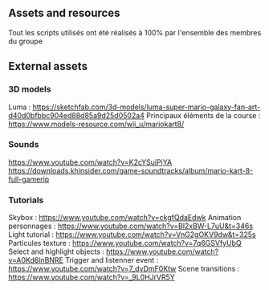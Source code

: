 ## Assets and resources

Tout les scripts utilisés ont été réalisés à 100% par l'ensemble des membres du groupe

## External assets

### 3D models

Luma : https://sketchfab.com/3d-models/luma-super-mario-galaxy-fan-art-d40d0bfbbc904ed88d85a9d25d0502a4
Principaux éléments de la course : https://www.models-resource.com/wii_u/mariokart8/

### Sounds

https://www.youtube.com/watch?v=K2cYSuiPjYA
https://downloads.khinsider.com/game-soundtracks/album/mario-kart-8-full-gamerip


### Tutorials

Skybox : https://www.youtube.com/watch?v=ckgfQdaEdwk
Animation personnages : https://www.youtube.com/watch?v=Bl2xBW-L7uU&t=346s
Light tutorial : https://www.youtube.com/watch?v=VnG2gOKV9dw&t=325s
Particules texture : https://www.youtube.com/watch?v=7q6GSVfyUbQ
Select and highlight objects : https://www.youtube.com/watch?v=A0Kd6lnBNRE
Trigger and listenner event : https://www.youtube.com/watch?v=7_dyDmF0Ktw
Scene transitions : https://www.youtube.com/watch?v=_9L0HJrVR5Y
